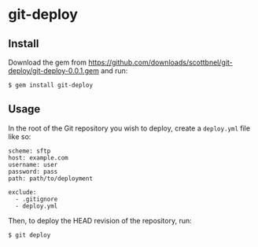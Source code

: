 git-deploy
==========

Install
-------
Download the gem from https://github.com/downloads/scottbnel/git-deploy/git-deploy-0.0.1.gem and run:

    $ gem install git-deploy
    
Usage
-----
In the root of the Git repository you wish to deploy, create a `deploy.yml` file like so:

    scheme: sftp
    host: example.com
    username: user
    password: pass
    path: path/to/deployment
    
    exclude:
      - .gitignore
      - deploy.yml
      
Then, to deploy the HEAD revision of the repository, run:

    $ git deploy